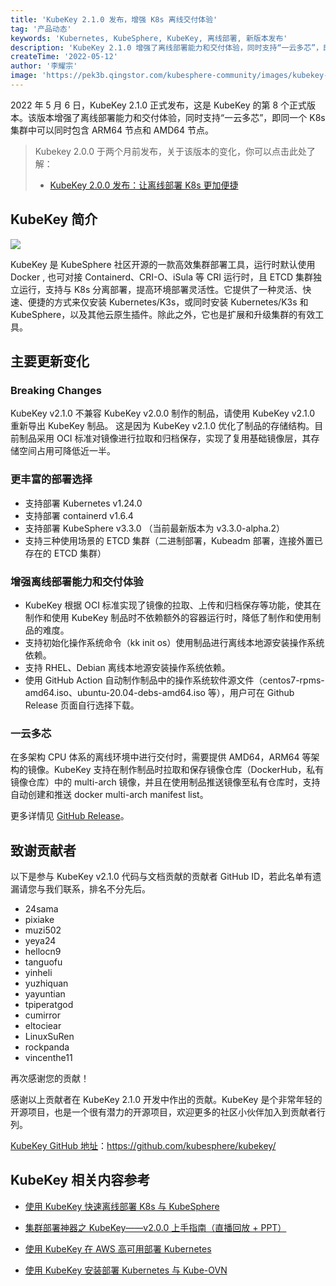 ```yaml
---
title: 'KubeKey 2.1.0 发布，增强 K8s 离线交付体验'
tag: '产品动态'
keywords: 'Kubernetes, KubeSphere, KubeKey, 离线部署, 新版本发布'
description: 'KubeKey 2.1.0 增强了离线部署能力和交付体验，同时支持“一云多芯”，即同一个 K8s 集群中可以同时包含 ARM64 节点和 AMD64 节点。'
createTime: '2022-05-12'
author: '李耀宗'
image: 'https://pek3b.qingstor.com/kubesphere-community/images/kubekey-v2.1.0-release.png'
---
```


2022 年 5 月 6 日，KubeKey 2.1.0 正式发布，这是 KubeKey 的第 8 个正式版本。该版本增强了离线部署能力和交付体验，同时支持“一云多芯”，即同一个 K8s 集群中可以同时包含 ARM64 节点和 AMD64 节点。

> Kubekey 2.0.0 于两个月前发布，关于该版本的变化，你可以点击此处了解：
> + [KubeKey 2.0.0 发布：让离线部署 K8s 更加便捷](https://kubesphere.io/zh/blogs/kubekey-v2.0.0-release/)

## KubeKey 简介

![](https://pek3b.qingstor.com/kubesphere-community/images/202205121620270.png)

KubeKey 是 KubeSphere 社区开源的一款高效集群部署工具，运行时默认使用 Docker , 也可对接 Containerd、CRI-O、iSula 等 CRI 运行时，且 ETCD 集群独立运行，支持与 K8s 分离部署，提高环境部署灵活性。它提供了一种灵活、快速、便捷的方式来仅安装 Kubernetes/K3s，或同时安装 Kubernetes/K3s 和 KubeSphere，以及其他云原生插件。除此之外，它也是扩展和升级集群的有效工具。


## 主要更新变化

### Breaking Changes

KubeKey v2.1.0 不兼容 KubeKey v2.0.0 制作的制品，请使用 KubeKey v2.1.0 重新导出 KubeKey 制品。
这是因为 KubeKey v2.1.0 优化了制品的存储结构。目前制品采用 OCI 标准对镜像进行拉取和归档保存，实现了复用基础镜像层，其存储空间占用可降低近一半。

### 更丰富的部署选择

* 支持部署 Kubernetes v1.24.0
* 支持部署 containerd v1.6.4
* 支持部署 KubeSphere v3.3.0 （当前最新版本为 v3.3.0-alpha.2）
* 支持三种使用场景的 ETCD 集群（二进制部署，Kubeadm 部署，连接外置已存在的 ETCD 集群）

### 增强离线部署能力和交付体验

* KubeKey 根据 OCI 标准实现了镜像的拉取、上传和归档保存等功能，使其在制作和使用 KubeKey 制品时不依赖额外的容器运行时，降低了制作和使用制品的难度。
* 支持初始化操作系统命令（kk init os）使用制品进行离线本地源安装操作系统依赖。
* 支持 RHEL、Debian 离线本地源安装操作系统依赖。
* 使用 GitHub Action 自动制作制品中的操作系统软件源文件（centos7-rpms-amd64.iso、ubuntu-20.04-debs-amd64.iso 等），用户可在 Github Release 页面自行选择下载。

### 一云多芯

在多架构 CPU 体系的离线环境中进行交付时，需要提供 AMD64，ARM64 等架构的镜像。KubeKey 支持在制作制品时拉取和保存镜像仓库（DockerHub，私有镜像仓库）中的 multi-arch 镜像，并且在使用制品推送镜像至私有仓库时，支持自动创建和推送 docker multi-arch manifest list。

更多详情见 [GitHub Release](https://github.com/kubesphere/kubekey/releases/tag/v2.1.0)。

## 致谢贡献者
以下是参与 KubeKey v2.1.0 代码与文档贡献的贡献者 GitHub ID，若此名单有遗漏请您与我们联系，排名不分先后。
* 24sama 
* pixiake 
* muzi502 
* yeya24 
* hellocn9 
* tanguofu 
* yinheli 
* yuzhiquan 
* yayuntian 
* tpiperatgod 
* cumirror
* eltociear
* LinuxSuRen
* rockpanda
* vincenthe11

再次感谢您的贡献！

感谢以上贡献者在 KubeKey 2.1.0 开发中作出的贡献。KubeKey 是个非常年轻的开源项目，也是一个很有潜力的开源项目，欢迎更多的社区小伙伴加入到贡献者行列。

[KubeKey GitHub 地址](https://github.com/kubesphere/kubekey/)：https://github.com/kubesphere/kubekey/


## KubeKey 相关内容参考

- [使用 KubeKey 快速离线部署 K8s 与 KubeSphere](https://kubesphere.io/zh/blogs/deploying-kubesphere-clusters-offline-with-kubekey/)

- [集群部署神器之 KubeKey——v2.0.0 上手指南（直播回放 + PPT）](https://kubesphere.io/zh/live/kubekey1209-live/)

- [使用 KubeKey 在 AWS 高可用部署 Kubernetes](https://kubesphere.io/zh/blogs/aws-kubernetes/)

- [使用 KubeKey 安装部署 Kubernetes 与 Kube-OVN](https://kubesphere.io/zh/blogs/use-kubekey-to-install-and-deploy-kubernetes-and-kubeovn/)
